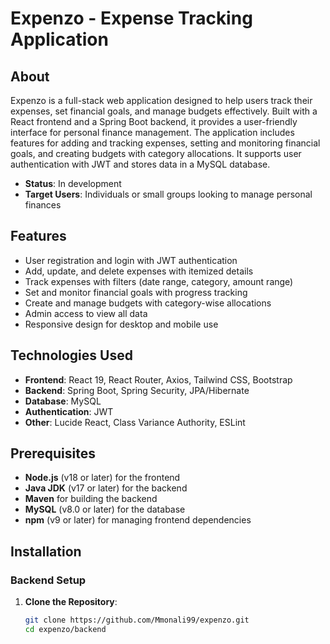 # Expenzo - Expense Tracking Application

## About
Expenzo is a full-stack web application designed to help users track their expenses, set financial goals, and manage budgets effectively. Built with a React frontend and a Spring Boot backend, it provides a user-friendly interface for personal finance management. The application includes features for adding and tracking expenses, setting and monitoring financial goals, and creating budgets with category allocations. It supports user authentication with JWT and stores data in a MySQL database.

- **Status**: In development
- **Target Users**: Individuals or small groups looking to manage personal finances

## Features
- User registration and login with JWT authentication
- Add, update, and delete expenses with itemized details
- Track expenses with filters (date range, category, amount range)
- Set and monitor financial goals with progress tracking
- Create and manage budgets with category-wise allocations
- Admin access to view all data
- Responsive design for desktop and mobile use

## Technologies Used
- **Frontend**: React 19, React Router, Axios, Tailwind CSS, Bootstrap
- **Backend**: Spring Boot, Spring Security, JPA/Hibernate
- **Database**: MySQL
- **Authentication**: JWT
- **Other**: Lucide React, Class Variance Authority, ESLint

## Prerequisites
- **Node.js** (v18 or later) for the frontend
- **Java JDK** (v17 or later) for the backend
- **Maven** for building the backend
- **MySQL** (v8.0 or later) for the database
- **npm** (v9 or later) for managing frontend dependencies

## Installation

### Backend Setup
1. **Clone the Repository**:
   ```bash
   git clone https://github.com/Mmonali99/expenzo.git
   cd expenzo/backend
